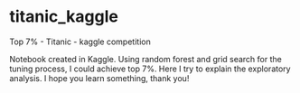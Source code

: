 # titanic_kaggle
Top 7% - Titanic - kaggle competition

Notebook created in Kaggle. Using random forest and grid search for the tuning process, I could achieve top 7%. Here I try to explain the exploratory analysis. I hope you learn something, thank you!
